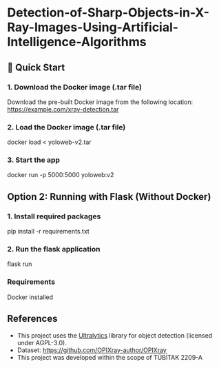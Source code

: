 # Detection-of-Sharp-Objects-in-X-Ray-Images-Using-Artificial-Intelligence-Algorithms
## 🚀 Quick Start

### 1. Download the Docker image (.tar file)
Download the pre-built Docker image from the following location:
https://example.com/xray-detection.tar

### 2. Load the Docker image (.tar file)
docker load < yoloweb-v2.tar

### 3. Start the app
docker run -p 5000:5000 yoloweb:v2

## Option 2: Running with Flask (Without Docker)

### 1. Install required packages
pip install -r requirements.txt

### 2. Run the flask application
flask run

### Requirements
Docker installed

## References
* This project uses the [Ultralytics](https://github.com/ultralytics/ultralytics.git) library for object detection (licensed under AGPL-3.0).
* Dataset: https://github.com/OPIXray-author/OPIXray
* This project was developed within the scope of TÜBİTAK 2209-A
